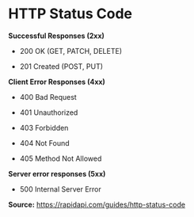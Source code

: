 # HTTP Status Code

**Successful Responses (2xx)**

- 200 OK (GET, PATCH, DELETE)

- 201 Created (POST, PUT)

**Client Error Responses (4xx)**

- 400 Bad Request

- 401 Unauthorized

- 403 Forbidden

- 404 Not Found

- 405 Method Not Allowed

**Server error responses (5xx)**

- 500 Internal Server Error

**Source:**
https://rapidapi.com/guides/http-status-code
